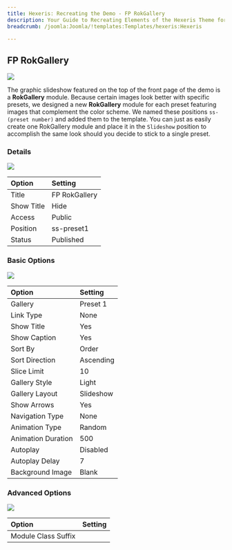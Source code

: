 ```yaml
---
title: Hexeris: Recreating the Demo - FP RokGallery
description: Your Guide to Recreating Elements of the Hexeris Theme for Joomla
breadcrumb: /joomla:Joomla/!templates:Templates/hexeris:Hexeris

---
```


FP RokGallery
-----
![][demo]

The graphic slideshow featured on the top of the front page of the demo is a **RokGallery** module. Because certain images look better with specific presets, we designed a new **RokGallery** module for each preset featuring images that complement the color scheme. We named these positions `ss-(preset number)` and added them to the template. You can just as easily create one RokGallery module and place it in the `Slideshow` position to accomplish the same look should you decide to stick to a single preset.

### Details
![][demo2]

| Option     | Setting       |  
| :--------- | :------------ |  
| Title      | FP RokGallery |  
| Show Title | Hide          |  
| Access     | Public        |  
| Position   | ss-preset1    |  
| Status     | Published     |  

### Basic Options
![][demo3]

| Option             | Setting   |  
| :----------------- | :-------- |  
| Gallery            | Preset 1  |  
| Link Type          | None      |  
| Show Title         | Yes       |  
| Show Caption       | Yes       |  
| Sort By            | Order     |  
| Sort Direction     | Ascending |  
| Slice Limit        | 10        |  
| Gallery Style      | Light     |  
| Gallery Layout     | Slideshow |  
| Show Arrows        | Yes       |  
| Navigation Type    | None      |  
| Animation Type     | Random    |  
| Animation Duration | 500       |  
| Autoplay           | Disabled  |  
| Autoplay Delay     | 7         |  
| Background Image   | Blank     |  

### Advanced Options
![][demo4]

| Option              | Setting |  
| :------------------ | :------ |  
| Module Class Suffix |         |  

[demo]: assets/demo_1.jpeg
[demo2]: assets/rokgallery_1.jpeg
[demo3]: assets/rokgallery_2.jpeg
[demo4]: assets/rokgallery_3.jpeg
[demo5]: assets/rokgallery_4.jpeg